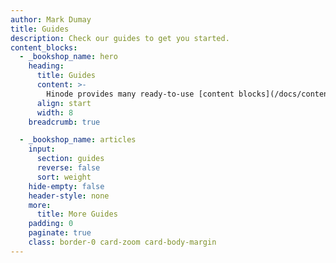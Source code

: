 ```yaml
---
author: Mark Dumay
title: Guides
description: Check our guides to get you started.
content_blocks:
  - _bookshop_name: hero
    heading:
      title: Guides
      content: >-
        Hinode provides many ready-to-use [content blocks](/docs/content-blocks) and [components](/docs/components) to quickly develop your site. With native support for [Hugo modules](https://gohugo.io/hugo-modules/), you can easily extend your site to your liking. Explore the guides to familiarize yourself with the options.
      align: start
      width: 8
    breadcrumb: true

  - _bookshop_name: articles
    input:
      section: guides
      reverse: false
      sort: weight
    hide-empty: false
    header-style: none
    more:
      title: More Guides
    padding: 0
    paginate: true
    class: border-0 card-zoom card-body-margin
---
```

